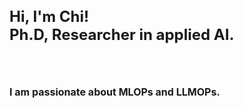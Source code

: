 <h1 style="font-size: 24px;"> Hi, I'm Chi! <br/><a>Ph.D, Researcher in applied AI. <h1></h1>
 
<h1 style="font-size: 16px;"> I am passionate about MLOPs and LLMOPs. <h1></h1>

<!-- <h2> <a href="https://drive.google.com/drive/folders/1hi9_LUz-YUmWjLEgVG_zBK8Y5bgFYX7T">My CV Link</a> || <a href="Chi_CV_2023_Job.pdf">My CV pdf</a>.</p> </h2> -->
 
 <!--  <a href="https://medium.com/@chiyenng2788">Medium member</a></h1> -->

 
